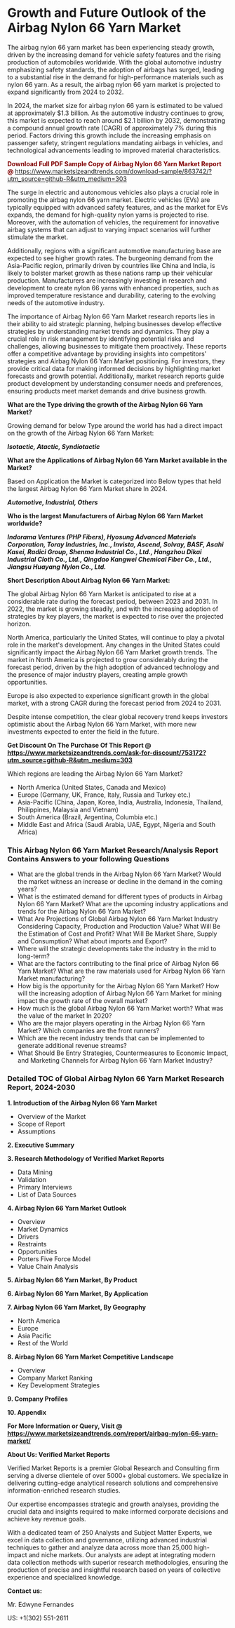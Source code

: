 <h1>Growth and Future Outlook of the Airbag Nylon 66 Yarn Market</h1>    <p>        The airbag nylon 66 yarn market has been experiencing steady growth, driven by the increasing demand for vehicle safety features and the rising production of automobiles worldwide.         With the global automotive industry emphasizing safety standards, the adoption of airbags has surged, leading to a substantial rise in the demand for high-performance materials such as nylon 66 yarn.        As a result, the airbag nylon 66 yarn market is projected to expand significantly from 2024 to 2032.    </p>    <p>        In 2024, the market size for airbag nylon 66 yarn is estimated to be valued at approximately $1.3 billion.         As the automotive industry continues to grow, this market is expected to reach around $2.1 billion by 2032, demonstrating a compound annual growth rate (CAGR) of approximately 7% during this period.        Factors driving this growth include the increasing emphasis on passenger safety, stringent regulations mandating airbags in vehicles, and technological advancements leading to improved material characteristics.    </p>        <p><strong><span style="color: #800000;">Download Full PDF Sample Copy of Airbag Nylon 66 Yarn Market Report @</span>&nbsp;</strong><a href="https://www.marketsizeandtrends.com/download-sample/863742/?utm_source=github-R&amp;utm_medium=303">https://www.marketsizeandtrends.com/download-sample/863742/?utm_source=github-R&amp;utm_medium=303</a></p>    <p>        The surge in electric and autonomous vehicles also plays a crucial role in promoting the airbag nylon 66 yarn market.         Electric vehicles (EVs) are typically equipped with advanced safety features, and as the market for EVs expands, the demand for high-quality nylon yarns is projected to rise.         Moreover, with the automation of vehicles, the requirement for innovative airbag systems that can adjust to varying impact scenarios will further stimulate the market.    </p>    <p>        Additionally, regions with a significant automotive manufacturing base are expected to see higher growth rates.         The burgeoning demand from the Asia-Pacific region, primarily driven by countries like China and India, is likely to bolster market growth as these nations ramp up their vehicular production.        Manufacturers are increasingly investing in research and development to create nylon 66 yarns with enhanced properties, such as improved temperature resistance and durability, catering to the evolving needs of the automotive industry.    </p></p><p>The importance of&nbsp;Airbag Nylon 66 Yarn Market research reports lies in their ability to aid strategic planning, helping businesses develop effective strategies by understanding market trends and dynamics. They play a crucial role in risk management by identifying potential risks and challenges, allowing businesses to mitigate them proactively. These reports offer a competitive advantage by providing insights into competitors' strategies and Airbag Nylon 66 Yarn Market positioning. For investors, they provide critical data for making informed decisions by highlighting market forecasts and growth potential. Additionally, market research reports guide product development by understanding consumer needs and preferences, ensuring products meet market demands and drive business growth.</p><p><strong>What are the&nbsp;Type driving the growth of the Airbag Nylon 66 Yarn Market?</strong></p><p id="" class="">Growing demand for below Type around the world has had a direct impact on the growth of the Airbag Nylon 66 Yarn Market:</p><em><strong>Isotactic, Atactic, Syndiotactic</strong></em></p><strong>What are the&nbsp;Applications&nbsp;of Airbag Nylon 66 Yarn Market available in the Market?</strong></p><p id="" class="">Based on Application the Market is categorized into Below types that held the largest Airbag Nylon 66 Yarn Market share In 2024.</p><em><strong>Automotive, Industrial, Others</strong></em></p><strong>Who is the largest Manufacturers of Airbag Nylon 66 Yarn Market worldwide?</strong></p><p><em><strong>Indorama Ventures (PHP Fibers), Hyosung Advanced Materials Corporation, Toray Industries, Inc., Invista, Ascend, Solvay, BASF, Asahi Kasei, Radici Group, Shenma Industrial Co., Ltd., Hangzhou Dikai Industrial Cloth Co., Ltd., Qingdao Kangwei Chemical Fiber Co., Ltd., Jiangsu Huayang Nylon Co., Ltd.</strong></em></p><p id="" class=""><strong>Short Description About Airbag Nylon 66 Yarn Market:</strong></p><p>The global Airbag Nylon 66 Yarn Market is anticipated to rise at a considerable rate during the forecast period, between 2023 and 2031. In 2022, the market is growing steadily, and with the increasing adoption of strategies by key players, the market is expected to rise over the projected horizon.</p><p>North America, particularly the United States, will continue to play a pivotal role in the market's development. Any changes in the United States could significantly impact the Airbag Nylon 66 Yarn Market growth trends. The market in North America is projected to grow considerably during the forecast period, driven by the high adoption of advanced technology and the presence of major industry players, creating ample growth opportunities.</p><p>Europe is also expected to experience significant growth in the global market, with a strong CAGR during the forecast period from 2024 to 2031.</p><p>Despite intense competition, the clear global recovery trend keeps investors optimistic about the Airbag Nylon 66 Yarn Market, with more new investments expected to enter the field in the future.</p><p id="" class=""><strong>Get Discount On The Purchase Of This Report @ <a href="https://www.marketsizeandtrends.com/ask-for-discount/753172?utm_source=github-R&utm_medium=303" target="_blank">https://www.marketsizeandtrends.com/ask-for-discount/753172?utm_source=github-R&utm_medium=303</a></strong></p>Which regions are leading the Airbag Nylon 66 Yarn Market?</p><ul><li>North America (United States, Canada and Mexico)</li><li>Europe (Germany, UK, France, Italy, Russia and Turkey etc.)</li><li>Asia-Pacific (China, Japan, Korea, India, Australia, Indonesia, Thailand, Philippines, Malaysia and Vietnam)</li><li>South America (Brazil, Argentina, Columbia etc.)</li><li>Middle East and Africa (Saudi Arabia, UAE, Egypt, Nigeria and South Africa)</li></ul><h3 id="" class="">This Airbag Nylon 66 Yarn Market Research/Analysis Report Contains Answers to your following Questions</h3><ul><li>What are the global trends in the Airbag Nylon 66 Yarn Market? Would the market witness an increase or decline in the demand in the coming years?</li><li>What is the estimated demand for different types of products in Airbag Nylon 66 Yarn Market? What are the upcoming industry applications and trends for the Airbag Nylon 66 Yarn Market?</li><li>What Are Projections of Global Airbag Nylon 66 Yarn Market Industry Considering Capacity, Production and Production Value? What Will Be the Estimation of Cost and Profit? What Will Be Market Share, Supply and Consumption? What about imports and Export?</li><li>Where will the strategic developments take the industry in the mid to long-term?</li><li>What are the factors contributing to the final price of Airbag Nylon 66 Yarn Market? What are the raw materials used for Airbag Nylon 66 Yarn Market manufacturing?</li><li>How big is the opportunity for the Airbag Nylon 66 Yarn Market? How will the increasing adoption of Airbag Nylon 66 Yarn Market for mining impact the growth rate of the overall market?</li><li>How much is the global Airbag Nylon 66 Yarn Market worth? What was the value of the market In 2020?</li><li>Who are the major players operating in the Airbag Nylon 66 Yarn Market? Which companies are the front runners?</li><li>Which are the recent industry trends that can be implemented to generate additional revenue streams?</li><li>What Should Be Entry Strategies, Countermeasures to Economic Impact, and Marketing Channels for Airbag Nylon 66 Yarn Market Industry?</li></ul><h3 id="" class="">Detailed TOC of Global Airbag Nylon 66 Yarn Market Research Report, 2024-2030</h3><p id="" class=""><strong>1. Introduction of the Airbag Nylon 66 Yarn Market</strong></p><ul><li>Overview of the Market</li><li>Scope of Report</li><li>Assumptions</li></ul><p id="" class=""><strong>2. Executive Summary</strong></p><p id="" class=""><strong>3. Research Methodology of Verified Market Reports</strong></p><ul><li>Data Mining</li><li>Validation</li><li>Primary Interviews</li><li>List of Data Sources</li></ul><p id="" class=""><strong>4. Airbag Nylon 66 Yarn Market Outlook</strong></p><ul><li>Overview</li><li>Market Dynamics</li><li>Drivers</li><li>Restraints</li><li>Opportunities</li><li>Porters Five Force Model</li><li>Value Chain Analysis</li></ul><p id="" class=""><strong>5. Airbag Nylon 66 Yarn Market, By Product</strong></p><p id="" class=""><strong>6. Airbag Nylon 66 Yarn Market, By Application</strong></p><p id="" class=""><strong>7. Airbag Nylon 66 Yarn Market, By Geography</strong></p><ul><li>North America</li><li>Europe</li><li>Asia Pacific</li><li>Rest of the World</li></ul><p id="" class=""><strong>8. Airbag Nylon 66 Yarn Market Competitive Landscape</strong></p><ul><li>Overview</li><li>Company Market Ranking</li><li>Key Development Strategies</li></ul><p id="" class=""><strong>9. Company Profiles</strong></p><p id="" class=""><strong>10. Appendix</strong></p><p id="" class=""><strong>For More Information or Query, Visit @ <a href="https://www.marketsizeandtrends.com/report/airbag-nylon-66-yarn-market/" target="_blank">https://www.marketsizeandtrends.com/report/airbag-nylon-66-yarn-market/</a></strong></p><p id="" class=""><strong>About Us: Verified Market Reports</strong></p><p id="" class="">Verified Market Reports is a premier Global Research and Consulting firm serving a diverse clientele of over 5000+ global customers. We specialize in delivering cutting-edge analytical research solutions and comprehensive information-enriched research studies.</p><p id="" class="">Our expertise encompasses strategic and growth analyses, providing the crucial data and insights required to make informed corporate decisions and achieve key revenue goals.</p><p id="" class="">With a dedicated team of 250 Analysts and Subject Matter Experts, we excel in data collection and governance, utilizing advanced industrial techniques to gather and analyze data across more than 25,000 high-impact and niche markets. Our analysts are adept at integrating modern data collection methods with superior research methodologies, ensuring the production of precise and insightful research based on years of collective experience and specialized knowledge.</p><p id="" class=""><strong>Contact us:</strong></p><p id="" class="">Mr. Edwyne Fernandes</p><p id="" class="">US: +1(302) 551-2611</p>